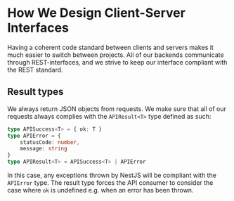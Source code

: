 # How We Design Client-Server Interfaces
Having a coherent code standard between clients and servers makes it much easier to switch between projects.
All of our backends communicate through REST-interfaces, and we strive to keep our interface compliant with the REST standard.

## Result types
We always return JSON objects from requests. We make sure that all of our requests always complies with the `APIResult<T>` type defined as such:
~~~typescript
type APISuccess<T> = { ok: T }
type APIError = {
    statusCode: number,
    message: string
}
type APIResult<T> = APISuccess<T> | APIError
~~~
In this case, any exceptions thrown by NestJS will be compliant with the `APIError` type. The result type forces the API consumer to consider the case where `ok` is undefined e.g. when an error has been thrown.

